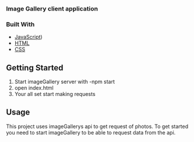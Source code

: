 ### Image Gallery client application

### Built With
* [JavaScript](https://nodejs.org/en/))
* [HTML](https://html.spec.whatwg.org/multipage/)
* [CSS](https://www.w3.org/Style/CSS/Overview.en.html)



## Getting Started

1. Start imageGallery server with -npm start 
2. open index.html 
2. Your all set start making requests 

## Usage

This project uses imageGallerys api to get request of photos. To get started you need to start imageGallery to be able to request data from the api.
